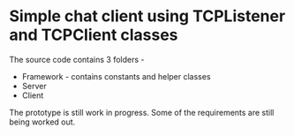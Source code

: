 # Simple chat client using TCPListener and TCPClient classes

The source code contains 3 folders -
- Framework - contains constants and helper classes
- Server
- Client

The prototype is still work in progress. Some of the requirements are still being worked out.  
